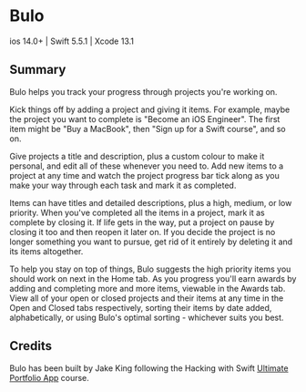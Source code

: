 # Bulo

ios 14.0+ | Swift 5.5.1 | Xcode 13.1

## Summary

Bulo helps you track your progress through projects you're working on.

Kick things off by adding a project and giving it items. For example, maybe the project you want to complete is "Become an iOS Engineer". The first item might be "Buy a MacBook", then "Sign up for a Swift course", and so on.

Give projects a title and description, plus a custom colour to make it personal, and edit all of these whenever you need to. Add new items to a project at any time and watch the project progress bar tick along as you make your way through each task and mark it as completed.

Items can have titles and detailed descriptions, plus a high, medium, or low priority. When you've completed all the items in a project, mark it as complete by closing it. If life gets in the way, put a project on pause by closing it too and then reopen it later on. If you decide the project is no longer something you want to pursue, get rid of it entirely by deleting it and its items altogether.

To help you stay on top of things, Bulo suggests the high priority items you should work on next in the Home tab. As you progress you'll earn awards by adding and completing more and more items, viewable in the Awards tab. View all of your open or closed projects and their items at any time in the Open and Closed tabs respectively, sorting their items by date added, alphabetically, or using Bulo's optimal sorting - whichever suits you best.

## Credits

Bulo has been built by Jake King following the Hacking with Swift [Ultimate Portfolio App](https://www.hackingwithswift.com/plus/ultimate-portfolio-app/ultimate-portfolio-app-introduction) course.
